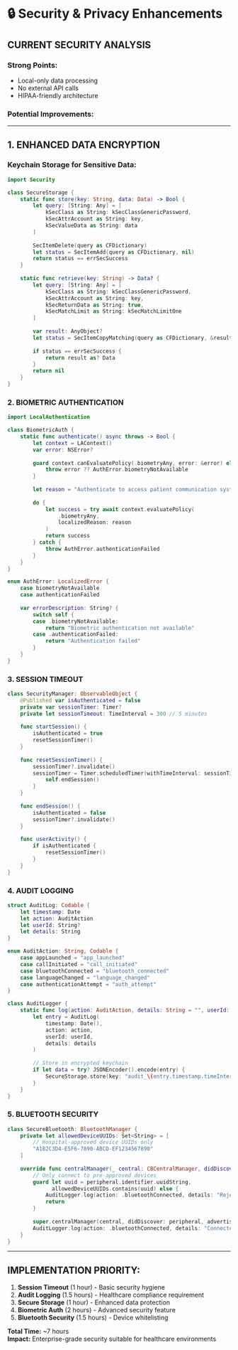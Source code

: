 # 🔒 Security & Privacy Enhancements

## **CURRENT SECURITY ANALYSIS**

### **Strong Points:**
- Local-only data processing
- No external API calls
- HIPAA-friendly architecture

### **Potential Improvements:**

---

## **1. ENHANCED DATA ENCRYPTION**

### **Keychain Storage for Sensitive Data:**
```swift
import Security

class SecureStorage {
    static func store(key: String, data: Data) -> Bool {
        let query: [String: Any] = [
            kSecClass as String: kSecClassGenericPassword,
            kSecAttrAccount as String: key,
            kSecValueData as String: data
        ]
        
        SecItemDelete(query as CFDictionary)
        let status = SecItemAdd(query as CFDictionary, nil)
        return status == errSecSuccess
    }
    
    static func retrieve(key: String) -> Data? {
        let query: [String: Any] = [
            kSecClass as String: kSecClassGenericPassword,
            kSecAttrAccount as String: key,
            kSecReturnData as String: true,
            kSecMatchLimit as String: kSecMatchLimitOne
        ]
        
        var result: AnyObject?
        let status = SecItemCopyMatching(query as CFDictionary, &result)
        
        if status == errSecSuccess {
            return result as? Data
        }
        return nil
    }
}
```

### **2. BIOMETRIC AUTHENTICATION**
```swift
import LocalAuthentication

class BiometricAuth {
    static func authenticate() async throws -> Bool {
        let context = LAContext()
        var error: NSError?
        
        guard context.canEvaluatePolicy(.biometryAny, error: &error) else {
            throw error ?? AuthError.biometryNotAvailable
        }
        
        let reason = "Authenticate to access patient communication system"
        
        do {
            let success = try await context.evaluatePolicy(
                .biometryAny,
                localizedReason: reason
            )
            return success
        } catch {
            throw AuthError.authenticationFailed
        }
    }
}

enum AuthError: LocalizedError {
    case biometryNotAvailable
    case authenticationFailed
    
    var errorDescription: String? {
        switch self {
        case .biometryNotAvailable:
            return "Biometric authentication not available"
        case .authenticationFailed:
            return "Authentication failed"
        }
    }
}
```

### **3. SESSION TIMEOUT**
```swift
class SecurityManager: ObservableObject {
    @Published var isAuthenticated = false
    private var sessionTimer: Timer?
    private let sessionTimeout: TimeInterval = 300 // 5 minutes
    
    func startSession() {
        isAuthenticated = true
        resetSessionTimer()
    }
    
    func resetSessionTimer() {
        sessionTimer?.invalidate()
        sessionTimer = Timer.scheduledTimer(withTimeInterval: sessionTimeout, repeats: false) { _ in
            self.endSession()
        }
    }
    
    func endSession() {
        isAuthenticated = false
        sessionTimer?.invalidate()
    }
    
    func userActivity() {
        if isAuthenticated {
            resetSessionTimer()
        }
    }
}
```

### **4. AUDIT LOGGING**
```swift
struct AuditLog: Codable {
    let timestamp: Date
    let action: AuditAction
    let userId: String?
    let details: String
}

enum AuditAction: String, Codable {
    case appLaunched = "app_launched"
    case callInitiated = "call_initiated"
    case bluetoothConnected = "bluetooth_connected"
    case languageChanged = "language_changed"
    case authenticationAttempt = "auth_attempt"
}

class AuditLogger {
    static func log(action: AuditAction, details: String = "", userId: String? = nil) {
        let entry = AuditLog(
            timestamp: Date(),
            action: action,
            userId: userId,
            details: details
        )
        
        // Store in encrypted keychain
        if let data = try? JSONEncoder().encode(entry) {
            SecureStorage.store(key: "audit_\(entry.timestamp.timeIntervalSince1970)", data: data)
        }
    }
}
```

### **5. BLUETOOTH SECURITY**
```swift
class SecureBluetooth: BluetoothManager {
    private let allowedDeviceUUIDs: Set<String> = [
        // Hospital-approved device UUIDs only
        "A1B2C3D4-E5F6-7890-ABCD-EF1234567890"
    ]
    
    override func centralManager(_ central: CBCentralManager, didDiscover peripheral: CBPeripheral, advertisementData: [String : Any], rssi RSSI: NSNumber) {
        // Only connect to pre-approved devices
        guard let uuid = peripheral.identifier.uuidString,
              allowedDeviceUUIDs.contains(uuid) else {
            AuditLogger.log(action: .bluetoothConnected, details: "Rejected unauthorized device: \(peripheral.name ?? "Unknown")")
            return
        }
        
        super.centralManager(central, didDiscover: peripheral, advertisementData: advertisementData, rssi: RSSI)
        AuditLogger.log(action: .bluetoothConnected, details: "Connected to authorized device: \(peripheral.name ?? "Unknown")")
    }
}
```

---

## **IMPLEMENTATION PRIORITY:**

1. **Session Timeout** (1 hour) - Basic security hygiene
2. **Audit Logging** (1.5 hours) - Healthcare compliance requirement
3. **Secure Storage** (1 hour) - Enhanced data protection
4. **Biometric Auth** (2 hours) - Advanced security feature
5. **Bluetooth Security** (1.5 hours) - Device whitelisting

**Total Time:** ~7 hours  
**Impact:** Enterprise-grade security suitable for healthcare environments
